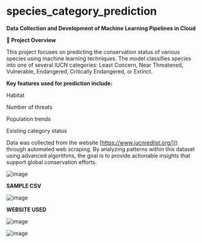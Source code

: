 # species_category_prediction
**Data Collection and Development of Machine Learning Pipelines in Cloud**

**🐾 Project Overview**

This project focuses on predicting the conservation status of various species using machine learning techniques. The model classifies species into one of several IUCN categories: Least Concern, Near Threatened, Vulnerable, Endangered, Critically Endangered, or Extinct.

**Key features used for prediction include:**

Habitat

Number of threats

Population trends

Existing category status

Data was collected from the website [https://www.iucnredlist.org/]() through automated web scraping. By analyzing patterns within this dataset using advanced algorithms, the goal is to provide actionable insights that support global conservation efforts.


![image](https://github.com/user-attachments/assets/0bdd4347-eba9-49fc-9ff0-3c573a10a7b0)

**SAMPLE CSV**


![image](https://github.com/user-attachments/assets/7558923b-c7b5-4d61-a6b5-44f6b909a73e)


**WEBSITE USED**

![image](https://github.com/user-attachments/assets/0824aab4-49c8-4e5d-95b7-77ca328e55b6)



![image](https://github.com/user-attachments/assets/984386be-e62a-4961-9b20-8798face3048)











